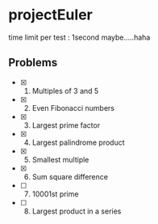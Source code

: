 # projectEuler

time limit per test : 1second maybe.....haha

## Problems

- [x] 1. Multiples of 3 and 5
- [x] 2. Even Fibonacci numbers
- [x] 3. Largest prime factor
- [x] 4. Largest palindrome product
- [x] 5. Smallest multiple
- [x] 6. Sum square difference
- [ ] 7. 10001st prime
- [ ] 8. Largest product in a series
